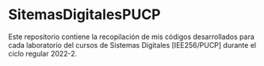 # SitemasDigitalesPUCP
Este repositorio contiene la recopilación de mis códigos desarrollados para cada laboratorio del cursos de Sistemas Digitales [IEE256/PUCP] durante el ciclo regular 2022-2. 
